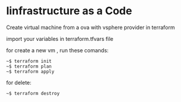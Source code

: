 # Iinfrastructure as a Code 

Create virtual machine from a ova with vsphere provider in terraform

import your variables in terraform.tfvars file 

for create a new vm , run these comands:
```
~$ terraform init
~$ terraform plan
~$ terraform apply 
```
for delete:
```
~$ terraform destroy
```

